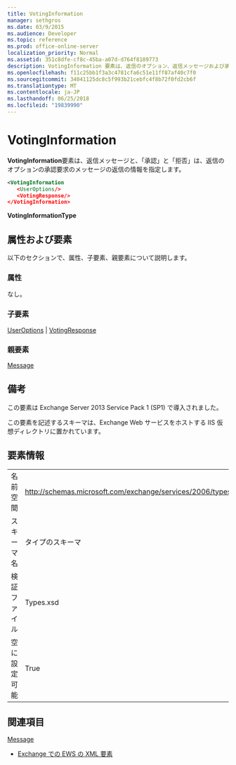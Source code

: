 ```yaml
---
title: VotingInformation
manager: sethgros
ms.date: 03/9/2015
ms.audience: Developer
ms.topic: reference
ms.prod: office-online-server
localization_priority: Normal
ms.assetid: 351c8dfe-cf8c-45ba-a07d-d764f8189773
description: VotingInformation 要素は、返信のオプション、返信メッセージおよび承認要求メッセージの whereApproveandRejectare の投票の情報を指定します。
ms.openlocfilehash: f11c25bb1f3a3c4781cfa6c51e11ff87af40c7f0
ms.sourcegitcommit: 34041125dc8c5f993b21cebfc4f8b72f0fd2cb6f
ms.translationtype: MT
ms.contentlocale: ja-JP
ms.lasthandoff: 06/25/2018
ms.locfileid: "19839990"
---
```

# <a name="votinginformation"></a>VotingInformation

**VotingInformation**要素は、返信メッセージと、「承認」と「拒否」は、返信のオプションの承認要求のメッセージの返信の情報を指定します。 
  
```XML
<VotingInformation
   <UserOptions/>
   <VotingResponse/>
</VotingInformation>
```

 **VotingInformationType**
## <a name="attributes-and-elements"></a>属性および要素

以下のセクションで、属性、子要素、親要素について説明します。
  
### <a name="attributes"></a>属性

なし。
  
### <a name="child-elements"></a>子要素

[UserOptions](useroptions.md) | [VotingResponse](votingresponse.md)
  
### <a name="parent-elements"></a>親要素

[Message](message-ex15websvcsotherref.md)
  
## <a name="remarks"></a>備考

この要素は Exchange Server 2013 Service Pack 1 (SP1) で導入されました。
  
この要素を記述するスキーマは、Exchange Web サービスをホストする IIS 仮想ディレクトリに置かれています。
  
## <a name="element-information"></a>要素情報

|||
|:-----|:-----|
|名前空間  <br/> |http://schemas.microsoft.com/exchange/services/2006/types  <br/> |
|スキーマ名  <br/> |タイプのスキーマ  <br/> |
|検証ファイル  <br/> |Types.xsd  <br/> |
|空に設定可能  <br/> |True  <br/> |
   
## <a name="see-also"></a>関連項目



[Message](message-ex15websvcsotherref.md)


- [Exchange での EWS の XML 要素](ews-xml-elements-in-exchange.md)

